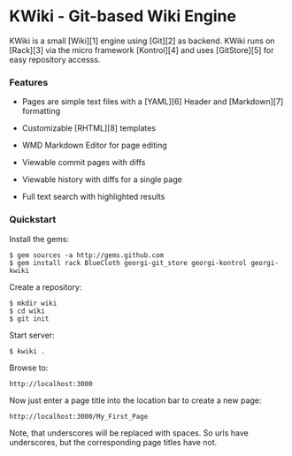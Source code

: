 KWiki - Git-based Wiki Engine
=============================

KWiki is a small [Wiki][1] engine using [Git][2] as backend. KWiki
runs on [Rack][3] via the micro framework [Kontrol][4] and uses
[GitStore][5] for easy repository accesss.

### Features

* Pages are simple text files with a [YAML][6] Header and
  [Markdown][7] formatting

* Customizable [RHTML][8] templates

* WMD Markdown Editor for page editing

* Viewable commit pages with diffs

* Viewable history with diffs for a single page

* Full text search with highlighted results


### Quickstart

Install the gems:

    $ gem sources -a http://gems.github.com
    $ gem install rack BlueCloth georgi-git_store georgi-kontrol georgi-kwiki

Create a repository:

    $ mkdir wiki
    $ cd wiki
    $ git init

Start server:

    $ kwiki .

Browse to:

    http://localhost:3000

Now just enter a page title into the location bar to create a new page:

    http://localhost:3000/My_First_Page

Note, that underscores will be replaced with spaces. So urls have
underscores, but the corresponding page titles have not.
